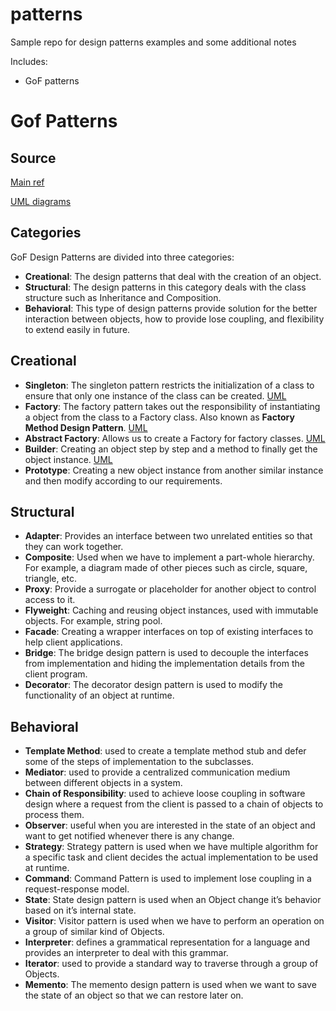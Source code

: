 # patterns
Sample repo for design patterns examples and some additional notes

Includes:
* GoF patterns


# Gof Patterns
## Source
[Main ref](https://www.digitalocean.com/community/tutorials/gangs-of-four-gof-design-patterns)

[UML diagrams](https://circle.visual-paradigm.com/category/uml-diagrams/gof-design/)

## Categories
GoF Design Patterns are divided into three categories:

* **Creational**: The design patterns that deal with the creation of an object.
* **Structural**: The design patterns in this category deals with the class structure such as Inheritance and Composition.
* **Behavioral**: This type of design patterns provide solution for the better interaction between objects, how to provide lose coupling, and flexibility to extend easily in future.

## Creational
* **Singleton**: The singleton pattern restricts the initialization of a class to ensure that only one instance of the class can be created. [UML](https://circle.visual-paradigm.com/singleton/)
* **Factory**: The factory pattern takes out the responsibility of instantiating a object from the class to a Factory class. Also known as **Factory Method Design Pattern**. [UML](https://circle.visual-paradigm.com/factory-method/)
* **Abstract Factory**: Allows us to create a Factory for factory classes. [UML](https://circle.visual-paradigm.com/abstract-factory/)
* **Builder**: Creating an object step by step and a method to finally get the object instance. [UML](https://circle.visual-paradigm.com/builder/)
* **Prototype**: Creating a new object instance from another similar instance and then modify according to our requirements.

## Structural
* **Adapter**: Provides an interface between two unrelated entities so that they can work together.
* **Composite**: Used when we have to implement a part-whole hierarchy. For example, a diagram made of other pieces such as circle, square, triangle, etc.
* **Proxy**: Provide a surrogate or placeholder for another object to control access to it.
* **Flyweight**: Caching and reusing object instances, used with immutable objects. For example, string pool.
* **Facade**: Creating a wrapper interfaces on top of existing interfaces to help client applications.
* **Bridge**: The bridge design pattern is used to decouple the interfaces from implementation and hiding the implementation details from the client program.
* **Decorator**: The decorator design pattern is used to modify the functionality of an object at runtime.

## Behavioral
* **Template Method**: used to create a template method stub and defer some of the steps of implementation to the subclasses.
* **Mediator**: used to provide a centralized communication medium between different objects in a system.
* **Chain of Responsibility**: used to achieve loose coupling in software design where a request from the client is passed to a chain of objects to process them.
* **Observer**: useful when you are interested in the state of an object and want to get notified whenever there is any change.
* **Strategy**: Strategy pattern is used when we have multiple algorithm for a specific task and client decides the actual implementation to be used at runtime.
* **Command**: Command Pattern is used to implement lose coupling in a request-response model.
* **State**: State design pattern is used when an Object change it’s behavior based on it’s internal state.
* **Visitor**: Visitor pattern is used when we have to perform an operation on a group of similar kind of Objects.
* **Interpreter**: defines a grammatical representation for a language and provides an interpreter to deal with this grammar.
* **Iterator**: used to provide a standard way to traverse through a group of Objects.
* **Memento**: The memento design pattern is used when we want to save the state of an object so that we can restore later on.